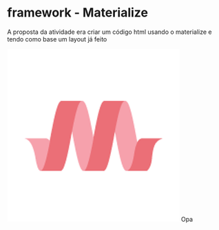 # framework - Materialize
A proposta da atividade era criar um código html usando o materialize e tendo como base um layout já feito
<div align=”center”> 
  <img src="img/materializeLogo.png"/>
  Opa
</div>
